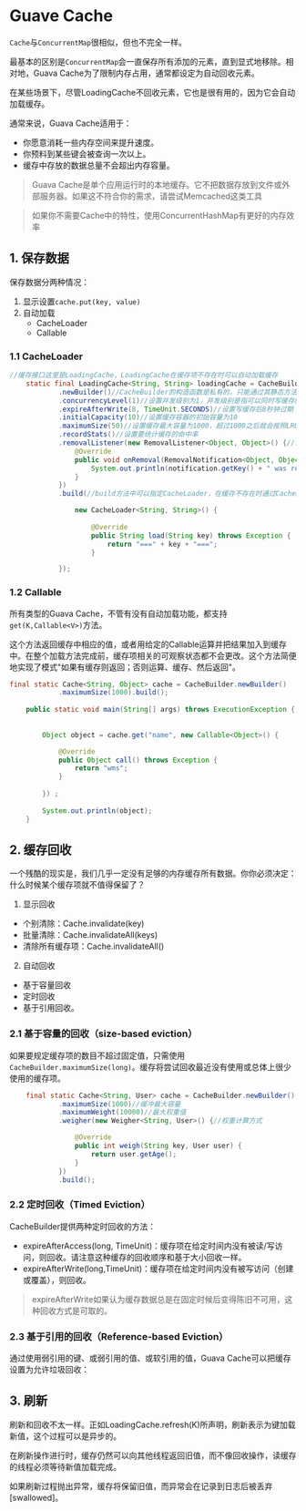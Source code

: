 # Guave Cache


`Cache`与`ConcurrentMap`很相似，但也不完全一样。

最基本的区别是`ConcurrentMap`会一直保存所有添加的元素，直到显式地移除。相对地，Guava Cache为了限制内存占用，通常都设定为自动回收元素。

在某些场景下，尽管LoadingCache不回收元素，它也是很有用的，因为它会自动加载缓存。


通常来说，Guava Cache适用于：

* 你愿意消耗一些内存空间来提升速度。
* 你预料到某些键会被查询一次以上。
* 缓存中存放的数据总量不会超出内存容量。

> Guava Cache是单个应用运行时的本地缓存。它不把数据存放到文件或外部服务器。如果这不符合你的需求，请尝试Memcached这类工具

> 如果你不需要Cache中的特性，使用ConcurrentHashMap有更好的内存效率

## 1. 保存数据

保存数据分两种情况：

1. 显示设置`cache.put(key, value)`
2. 自动加载
    * CacheLoader
    * Callable

### 1.1 CacheLoader

```java
//缓存接口这里是LoadingCache，LoadingCache在缓存项不存在时可以自动加载缓存
	static final LoadingCache<String, String> loadingCache = CacheBuilder
			.newBuilder()//CacheBuilder的构造函数是私有的，只能通过其静态方法newBuilder()来获得CacheBuilder的实例
			.concurrencyLevel(1)//设置并发级别为1，并发级别是指可以同时写缓存的线程数
			.expireAfterWrite(8, TimeUnit.SECONDS)//设置写缓存后8秒钟过期
			.initialCapacity(10)//设置缓存容器的初始容量为10
			.maximumSize(50)//设置缓存最大容量为1000，超过1000之后就会按照LRU最近虽少使用算法来移除缓存项
			.recordStats()//设置要统计缓存的命中率
			.removalListener(new RemovalListener<Object, Object>() {//设置缓存的移除通知
                @Override
                public void onRemoval(RemovalNotification<Object, Object> notification) {
                    System.out.println(notification.getKey() + " was removed, cause is " + notification.getCause());
                }
            })
			.build(//build方法中可以指定CacheLoader，在缓存不存在时通过CacheLoader的实现自动加载缓存

				new CacheLoader<String, String>() {
	
					@Override
					public String load(String key) throws Exception {
						return "===" + key + "===";
					}

			});
```

### 1.2 Callable 

所有类型的Guava Cache，不管有没有自动加载功能，都支持`get(K,Callable<V>)`方法。

这个方法返回缓存中相应的值，或者用给定的Callable运算并把结果加入到缓存中。在整个加载方法完成前，缓存项相关的可观察状态都不会更改。这个方法简便地实现了模式"如果有缓存则返回；否则运算、缓存、然后返回"。

```java
final static Cache<String, Object> cache = CacheBuilder.newBuilder()
			.maximumSize(1000).build();
	
	public static void main(String[] args) throws ExecutionException {
		
		
		Object object = cache.get("name", new Callable<Object>() {

			@Override
			public Object call() throws Exception {
				return "wms";
			}
			
		}) ;
		
		System.out.println(object);
	}
```
## 2. 缓存回收

一个残酷的现实是，我们几乎一定没有足够的内存缓存所有数据。你你必须决定：什么时候某个缓存项就不值得保留了？

1. 显示回收
  * 个别清除：Cache.invalidate(key)
  * 批量清除：Cache.invalidateAll(keys)
  * 清除所有缓存项：Cache.invalidateAll()
2. 自动回收
  * 基于容量回收
  * 定时回收
  * 基于引用回收。

### 2.1 基于容量的回收（size-based eviction）

如果要规定缓存项的数目不超过固定值，只需使用`CacheBuilder.maximumSize(long)`。缓存将尝试回收最近没有使用或总体上很少使用的缓存项。

```java
	final static Cache<String, User> cache = CacheBuilder.newBuilder()
			.maximumSize(1000)//缓冲最大容量
			.maximumWeight(10000)//最大权重值
			.weigher(new Weigher<String, User>() {//权重计算方式

				@Override
				public int weigh(String key, User user) {
					return user.getAge();
				}
			})
			.build();
```
### 2.2 定时回收（Timed Eviction）

CacheBuilder提供两种定时回收的方法：

- expireAfterAccess(long, TimeUnit)：缓存项在给定时间内没有被读/写访问，则回收。请注意这种缓存的回收顺序和基于大小回收一样。
- expireAfterWrite(long,TimeUnit)：缓存项在给定时间内没有被写访问（创建或覆盖），则回收。

> expireAfterWrite如果认为缓存数据总是在固定时候后变得陈旧不可用，这种回收方式是可取的。

### 2.3 基于引用的回收（Reference-based Eviction）

通过使用弱引用的键、或弱引用的值、或软引用的值，Guava Cache可以把缓存设置为允许垃圾回收：



## 3. 刷新

刷新和回收不太一样。正如LoadingCache.refresh(K)所声明，刷新表示为键加载新值，这个过程可以是异步的。

在刷新操作进行时，缓存仍然可以向其他线程返回旧值，而不像回收操作，读缓存的线程必须等待新值加载完成。

如果刷新过程抛出异常，缓存将保留旧值，而异常会在记录到日志后被丢弃[swallowed]。































